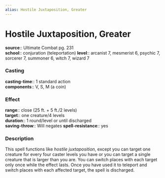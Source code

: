 ```yaml
---
alias: Hostile Juxtaposition, Greater
---
```


# Hostile Juxtaposition, Greater 

**source**:: Ultimate Combat pg. 231  
**school**:: conjuration (teleportation)
**level**:: arcanist 7, mesmerist 6, psychic 7, sorcerer 7, summoner 6, witch 7, wizard 7

### Casting 

**casting-time**:: 1 standard action  
**components**:: V, S, M (a coin)

### Effect 

**range**:: close (25 ft. + 5 ft./2 levels)  
**target**:: one creature/4 levels  
**duration**:: 1 round/level or until discharged  
**saving-throw**:: Will negates
**spell-resistance**:: yes

### Description 

This spell functions like *hostile juxtaposition*, except you can target one creature for every four caster levels you have or you can target a single creature that is larger than you are. You can switch places with each target only once while the effect lasts. Once you have used it to teleport and switch places with each affected target, the spell is discharged.
